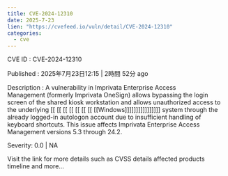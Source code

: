 ```yaml
---
title: CVE-2024-12310
date: 2025-7-23
lien: "https://cvefeed.io/vuln/detail/CVE-2024-12310"
categories:
  - cve
---
```


CVE ID : CVE-2024-12310

Published :  2025年7月23日12:15 | 2時間
52分 ago

Description : A vulnerability in Imprivata Enterprise Access Management (formerly Imprivata OneSign) allows bypassing the login screen of the shared kiosk workstation and allows unauthorized access to the underlying  [[ [[ [[ [[ [[ [[ [[ [[Windows]]]]]]]]]]]]]]]] system through the already logged-in autologon account due to insufficient handling of keyboard shortcuts.
This issue affects Imprivata Enterprise Access Management versions 5.3 through 24.2.

Severity: 0.0 | NA

Visit the link for more details
such as CVSS details
affected products
timeline
and more...
